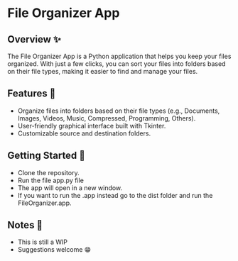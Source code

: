 # File Organizer App

## Overview ✨

The File Organizer App is a Python application that helps you keep your files organized. With just a few clicks, you can sort your files into folders based on their file types, making it easier to find and manage your files.

## Features 🚀

- Organize files into folders based on their file types (e.g., Documents, Images, Videos, Music, Compressed, Programming, Others).
- User-friendly graphical interface built with Tkinter.
- Customizable source and destination folders.

## Getting Started 📁

- Clone the repository.
- Run the file app.py file 
- The app will open in a new window.
- If you want to run the .app instead go to the dist folder and run the FileOrganizer.app.

## Notes 📄

- This is still a WIP
- Suggestions welcome 😁
